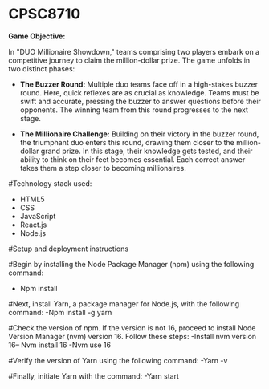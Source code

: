 # CPSC8710

**Game Objective:**

In "DUO Millionaire Showdown," teams comprising two players embark on a competitive journey to claim the million-dollar prize. The game unfolds in two distinct phases:

- **The Buzzer Round:** Multiple duo teams face off in a high-stakes buzzer round. Here, quick reflexes are as crucial as knowledge. Teams must be swift and accurate, pressing the buzzer to answer questions before their opponents. The winning team from this round progresses to the next stage.

 - **The Millionaire Challenge:** Building on their victory in the buzzer round, the triumphant duo enters this round, drawing them closer to the million-dollar grand prize. In this stage, their knowledge gets tested, and their ability to think on their feet becomes essential. Each correct answer takes them a step closer to becoming millionaires.



#Technology stack used:
- HTML5
- CSS
- JavaScript
- React.js
- Node.js

#Setup and deployment instructions

  #Begin by installing the Node Package Manager (npm) using the following command:
  - Npm install

  #Next, install Yarn, a package manager for Node.js, with the following command:
  -Npm install -g yarn

  #Check the version of npm. If the version is not 16, proceed to install Node Version Manager (nvm) version 16. Follow these steps:
  -Install nvm version 16–  Nvm install 16
  -Nvm use 16

  #Verify the version of Yarn using the following command:
  -Yarn -v

  #Finally, initiate Yarn with the command:
  -Yarn start


